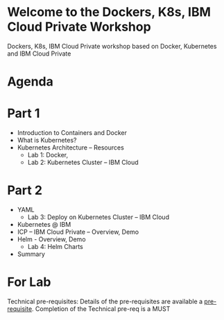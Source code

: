 

# Welcome to the Dockers, K8s, IBM Cloud Private Workshop 

Dockers, K8s, IBM Cloud Private workshop based on Docker, Kubernetes and IBM Cloud Private

# Agenda

# Part 1
* Introduction to Containers and Docker
* What is Kubernetes?	
* Kubernetes Architecture – Resources
  * Lab 1: Docker, 
  * Lab 2: Kubernetes Cluster – IBM Cloud

# Part 2

* YAML
  	* Lab 3: Deploy on Kubernetes Cluster – IBM Cloud
* Kubernetes @ IBM
* ICP – IBM Cloud Private – Overview, Demo
* Helm - Overview, Demo
	* Lab 4: Helm Charts
* Summary

# For Lab

Technical pre-requisites:
Details of the pre-requisites are available a [pre-requisite](https://ibm.ent.box.com/s/hmq4q823bfq85mr2mfi8917qfwiwwxt5). 
Completion of the Technical pre-req is a MUST 




